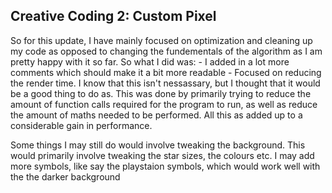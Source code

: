 ## Creative Coding 2: Custom Pixel

So for this update, I have mainly focused on optimization and cleaning up my code as opposed to changing the fundementals of the algorithm as I am pretty happy with it so far. So what I did was:
	- I added in a lot more comments which should make it a bit more readable
	- Focused on reducing the render time. I know that this isn't nessassary, but I thought that it would be a good thing to do as. This was done by primarily trying to reduce the amount of function calls required for the program to run, as well as reduce the amount of maths needed to be performed. All this as added up to a considerable gain in performance. 

Some things I may still do would involve tweaking the background. This would primarily involve tweaking the star sizes, the colours etc. I may add more symbols, like say the playstaion symbols, which would work well with the the darker background